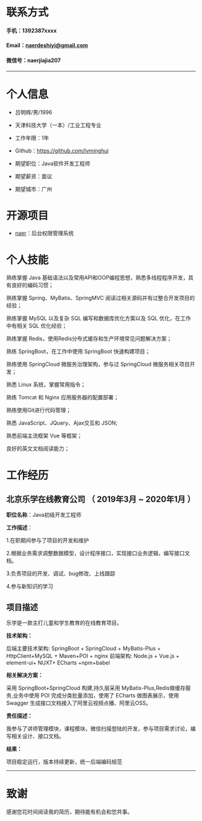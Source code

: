 # 联系方式

#### 手机：1392387xxxx

#### Email：naerdeshiyi@gmail.com

#### 微信号：naerjiajia207

---

# 个人信息

 - 吕明辉/男/1996
 - 天津科技大学（一本）/工业工程专业
 - 工作年限：1年
 - Github：https://github.com/lvminghui 

 - 期望职位：Java软件开发工程师
 - 期望薪资：面议
 - 期望城市：广州

# 开源项目

 - [naer](https://github.com/lvminghui/naer--SpringBoot-learning)：后台权限管理系统

# 个人技能

熟练掌握 Java 基础语法以及常用API和OOP编程思想，熟悉多线程程序开发，具有良好的编码习惯；

熟练掌握 Spring、MyBatis、SpringMVC 阅读过相关源码并有过整合开发项目的经验；

熟练掌握 MySQL 以及复杂 SQL 编写和数据库优化方案以及 SQL 优化，在工作中有相关 SQL 优化经验；  

熟练掌握 Redis，使用Redis分布式缓存和生产环境常见问题解决方案；

熟练 SpringBoot，在工作中使用 SpringBoot 快速构建项目；

熟练使用 SpringCloud 微服务治理架构，参与过 SpringCloud 微服务相关项目开发；

熟悉 Linux 系统，掌握常用指令；

熟练 Tomcat 和 Nginx 应用服务器的配置部署；

熟练使用Git进行代码管理；

熟悉 JavaScript、JQuery、Ajax交互和 JSON;

熟悉前端主流框架 Vue 等框架；

良好的英文文档阅读能力；

# 工作经历

## 北京乐学在线教育公司 （ 2019年3月 ~ 2020年1月 ）

**职位名称**：Java初级开发工程师 

**工作描述**：

1.在职期间参与了项目的开发和维护 

2.根据业务需求调整数据模型，设计程序接口，实现接口业务逻辑，编写接口文档。 

3.负责项目的开发、调试、bug修改、上线跟踪

4.参与新知识的学习

## 项目描述

乐学是一款主打儿童和学生教育的在线教育项目。

**技术架构：**

后端主要技术架构: SpringBoot + SpringCloud + MyBatis-Plus + HttpClient+MySQL + Maven+POI + nginx
前端架构: Node.js + Vue.js + element-ui+ NUXT+ ECharts +npm+babel 

**相关解决方案：**

采用 SpringBoot+SpringCloud 构建,持久层采用 MyBatis-Plus,Redis做缓存服务,业务中使用 POI 完成分类批量添加，使用了 ECharts 做图表展示，使用 Swagger 生成接口文档接入了阿里云视频点播、阿里云OSS。

**责任描述：**

我参与了讲师管理模块，课程模块，微信扫描登陆的开发，参与项目需求讨论，编写相关设计、接口文档。

**结果：**

项目稳定运行，版本持续更新，统一后端编码规范 

---

# 致谢

感谢您花时间阅读我的简历，期待能有机会和您共事。

